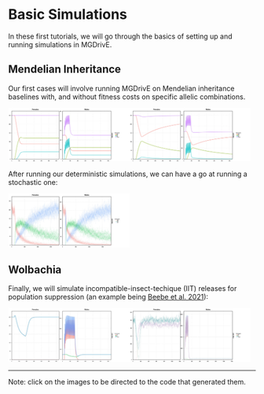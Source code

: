 # Basic Simulations

In these first tutorials, we will go through the basics of setting up and running simulations in MGDrivE.


## Mendelian Inheritance

Our first cases will involve running MGDrivE on Mendelian inheritance baselines with, and without fitness costs on specific allelic combinations.

[<img src="./media/Mendelian_NC.jpg" width="49%">](../demos/MendelianNoCost.R)[<img src="./media/Mendelian_FC.jpg" width="49%">](../demos/MendelianCost.R)

After running our deterministic simulations, we can have a go at running a stochastic one:

[<img src="./media/Mendelian_ST.jpg" width="49%">](../demos/MendelianStochastic.R)

## Wolbachia

Finally, we will simulate incompatible-insect-techique (IIT) releases for population suppression (an example being [Beebe et al. 2021](https://www.pnas.org/doi/10.1073/pnas.2106828118)):

[<img src="./media/Wolbachia.jpg" width="49%">](../demos/Wolbachia.R)[<img src="./media/WolbachiaStochastic.jpg" width="49%">](../demos/WolbachiaStochastic.R)

<hr>

Note: click on the images to be directed to the code that generated them.